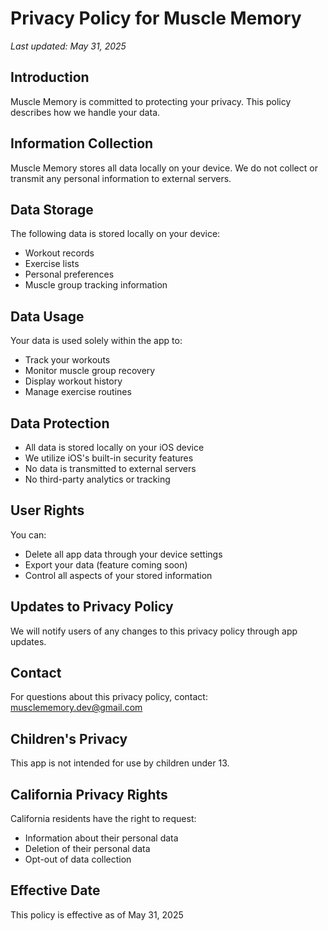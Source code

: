 # Privacy Policy for Muscle Memory

*Last updated: May 31, 2025*

## Introduction
Muscle Memory is committed to protecting your privacy. This policy describes how we handle your data.

## Information Collection
Muscle Memory stores all data locally on your device. We do not collect or transmit any personal information to external servers.

## Data Storage
The following data is stored locally on your device:
- Workout records
- Exercise lists
- Personal preferences
- Muscle group tracking information

## Data Usage
Your data is used solely within the app to:
- Track your workouts
- Monitor muscle group recovery
- Display workout history
- Manage exercise routines

## Data Protection
- All data is stored locally on your iOS device
- We utilize iOS's built-in security features
- No data is transmitted to external servers
- No third-party analytics or tracking

## User Rights
You can:
- Delete all app data through your device settings
- Export your data (feature coming soon)
- Control all aspects of your stored information

## Updates to Privacy Policy
We will notify users of any changes to this privacy policy through app updates.

## Contact
For questions about this privacy policy, contact:
musclememory.dev@gmail.com

## Children's Privacy
This app is not intended for use by children under 13.

## California Privacy Rights
California residents have the right to request:
- Information about their personal data
- Deletion of their personal data
- Opt-out of data collection

## Effective Date
This policy is effective as of May 31, 2025
